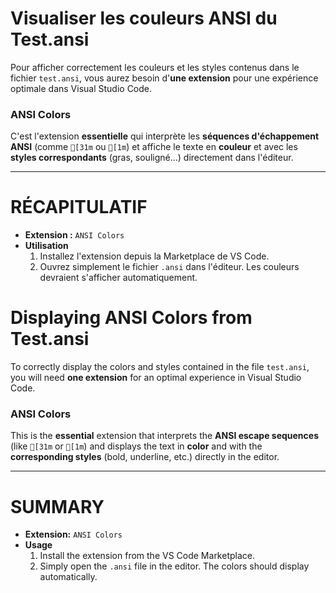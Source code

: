 # Visualiser les couleurs ANSI du Test.ansi

Pour afficher correctement les couleurs et les styles contenus dans le fichier `test.ansi`, vous aurez besoin d'**une extension** pour une expérience optimale dans Visual Studio Code.

### ANSI Colors

C'est l'extension **essentielle** qui interprète les **séquences d'échappement ANSI** (comme `[31m` ou `[1m`) et affiche le texte en **couleur** et avec les **styles correspondants** (gras, souligné...) directement dans l'éditeur.

---

# RÉCAPITULATIF

* **Extension :** `ANSI Colors`
* **Utilisation**
    1. Installez l'extension depuis la Marketplace de VS Code.
    2. Ouvrez simplement le fichier `.ansi` dans l'éditeur. Les couleurs devraient s'afficher automatiquement.

# Displaying ANSI Colors from Test.ansi

To correctly display the colors and styles contained in the file `test.ansi`, you will need **one extension** for an optimal experience in Visual Studio Code.

### ANSI Colors

This is the **essential** extension that interprets the **ANSI escape sequences** (like `[31m` or `[1m`) and displays the text in **color** and with the **corresponding styles** (bold, underline, etc.) directly in the editor.

---

# SUMMARY

* **Extension:** `ANSI Colors`
* **Usage**
    1. Install the extension from the VS Code Marketplace.
    2. Simply open the `.ansi` file in the editor. The colors should display automatically.
